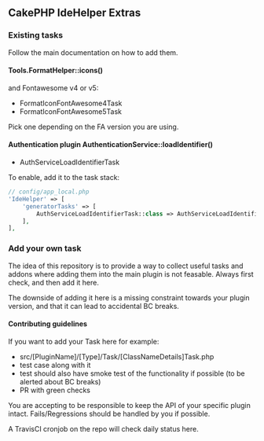## CakePHP IdeHelper Extras

### Existing tasks
Follow the main documentation on how to add them.

#### Tools.FormatHelper::icons()

and Fontawesome v4 or v5:
- FormatIconFontAwesome4Task
- FormatIconFontAwesome5Task

Pick one depending on the FA version you are using.

#### Authentication plugin AuthenticationService::loadIdentifier()

- AuthServiceLoadIdentifierTask

To enable, add it to the task stack:
```php
// config/app_local.php 
'IdeHelper' => [
    'generatorTasks' => [
        AuthServiceLoadIdentifierTask::class => AuthServiceLoadIdentifierTask::class,
    ],
],
```

### Add your own task

The idea of this repository is to provide a way to collect useful tasks and addons where adding them into the main
plugin is not feasable. Always first check, and then add it here.

The downside of adding it here is a missing constraint towards your plugin version, and that it can lead
to accidental BC breaks.

#### Contributing guidelines
If you want to add your Task here for example:
- src/[PluginName]/[Type]/Task/[ClassNameDetails]Task.php
- test case along with it
- test should also have smoke test of the functionality if possible (to be alerted about BC breaks)
- PR with green checks

You are accepting to be responsible to keep the API of your specific plugin intact.
Fails/Regressions should be handled by you if possible.

A TravisCI cronjob on the repo will check daily status here.
